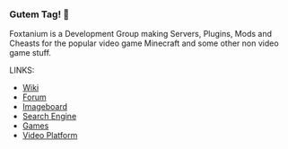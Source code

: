 ### Gutem Tag! 👋


Foxtanium is a Development Group making Servers, Plugins, Mods and Cheasts for the popular video game Minecraft and some other non video game stuff.

LINKS:
- [Wiki](https://wiki.foxtanium.com)
- [Forum](https://forum.foxtanium.com)
- [Imageboard](https://imageboard.foxtanium.com)
- [Search Engine](https://search.foxtanium.com)
- [Games](https://games.foxtanium.com)
- [Video Platform](https://v.fjox.win)
<!--

**Here are some ideas to get you started:**

🙋‍♀️ A short introduction - what is your organization all about?
🌈 Contribution guidelines - how can the community get involved?
👩‍💻 Useful resources - where can the community find your docs? Is there anything else the community should know?
🍿 Fun facts - what does your team eat for breakfast?
🧙 Remember, you can do mighty things with the power of [Markdown](https://docs.github.com/github/writing-on-github/getting-started-with-writing-and-formatting-on-github/basic-writing-and-formatting-syntax)
-->
